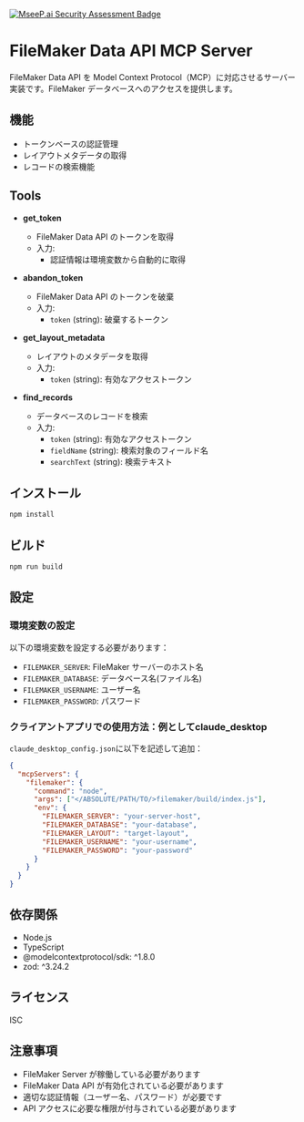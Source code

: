[![MseeP.ai Security Assessment Badge](https://mseep.net/pr/calafate40-mcp-filemaker-badge.png)](https://mseep.ai/app/calafate40-mcp-filemaker)

# FileMaker Data API MCP Server

FileMaker Data API を Model Context Protocol（MCP）に対応させるサーバー実装です。FileMaker データベースへのアクセスを提供します。

## 機能

- トークンベースの認証管理
- レイアウトメタデータの取得
- レコードの検索機能

## Tools

- **get_token**

  - FileMaker Data API のトークンを取得
  - 入力:
    - 認証情報は環境変数から自動的に取得

- **abandon_token**

  - FileMaker Data API のトークンを破棄
  - 入力:
    - `token` (string): 破棄するトークン

- **get_layout_metadata**

  - レイアウトのメタデータを取得
  - 入力:
    - `token` (string): 有効なアクセストークン

- **find_records**
  - データベースのレコードを検索
  - 入力:
    - `token` (string): 有効なアクセストークン
    - `fieldName` (string): 検索対象のフィールド名
    - `searchText` (string): 検索テキスト

## インストール

```bash
npm install
```

## ビルド

```bash
npm run build
```

## 設定

### 環境変数の設定

以下の環境変数を設定する必要があります：

- `FILEMAKER_SERVER`: FileMaker サーバーのホスト名
- `FILEMAKER_DATABASE`: データベース名(ファイル名)
- `FILEMAKER_USERNAME`: ユーザー名
- `FILEMAKER_PASSWORD`: パスワード

### クライアントアプリでの使用方法：例としてclaude_desktop

`claude_desktop_config.json`に以下を記述して追加：

```json
{
  "mcpServers": {
    "filemaker": {
      "command": "node",
      "args": ["</ABSOLUTE/PATH/TO/>filemaker/build/index.js"],
      "env": {
        "FILEMAKER_SERVER": "your-server-host",
        "FILEMAKER_DATABASE": "your-database",
        "FILEMAKER_LAYOUT": "target-layout",
        "FILEMAKER_USERNAME": "your-username",
        "FILEMAKER_PASSWORD": "your-password"
      }
    }
  }
}
```

## 依存関係

- Node.js
- TypeScript
- @modelcontextprotocol/sdk: ^1.8.0
- zod: ^3.24.2

## ライセンス

ISC

## 注意事項

- FileMaker Server が稼働している必要があります
- FileMaker Data API が有効化されている必要があります
- 適切な認証情報（ユーザー名、パスワード）が必要です
- API アクセスに必要な権限が付与されている必要があります
